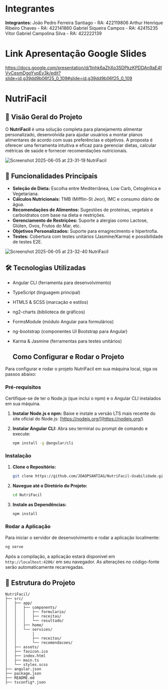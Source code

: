 # Integrantes

**Integrantes:**
João Pedro Ferreira Santiago - RA: 422119806
Arthur Henrique Ribeiro Chaves - RA: 422141860
Gabriel Siqueira Campos - RA: 42415235
Vítor Gabriel Campolina Silva - RA: 422222139

#  Link Apresentação Google Slides

https://docs.google.com/presentation/d/1lnhk6aZhXo35DPkzKPDDAn9aE4fVvCesmDgoYypEy3k/edit?slide=id.g39dd9b06f25_0_109#slide=id.g39dd9b06f25_0_109

# NutriFacil

## 🥗 Visão Geral do Projeto

O **NutriFacil** é uma solução completa para planejamento alimentar personalizado, desenvolvida para ajudar usuários a montar planos alimentares de acordo com suas preferências e objetivos. A proposta é oferecer uma ferramenta intuitiva e eficaz para gerenciar dietas, calcular métricas de saúde e fornecer recomendações nutricionais.

![Screenshot 2025-06-05 at 23-31-19 NutriFacil](https://github.com/user-attachments/assets/b345de3d-2e1e-407f-b4ef-6285e6ea8778)


## 🚀 Funcionalidades Principais

- **Seleção de Dieta:** Escolha entre Mediterrânea, Low Carb, Cetogênica e Vegetariana.
- **Cálculos Nutricionais:** TMB (Mifflin-St Jeor), IMC e consumo diário de água.
- **Recomendações de Alimentos:** Sugestões de proteínas, vegetais e carboidratos com base na dieta e restrições.
- **Gerenciamento de Restrições:** Suporte a alergias como Lactose, Glúten, Ovos, Frutos do Mar, etc.
- **Objetivos Personalizados:** Suporte para emagrecimento e hipertrofia.
- **Testes:** Cobertura com testes unitários (Jasmine/Karma) e possibilidade de testes E2E.

![Screenshot 2025-06-05 at 23-32-40 NutriFacil](https://github.com/user-attachments/assets/2b8fd509-4103-44d6-ba5e-1e1c088adb88)


## 🛠️ Tecnologias Utilizadas

- Angular CLI (ferramenta para desenvolvimento)

- TypeScript (linguagem principal)

- HTML5 & SCSS (marcação e estilos)

- ng2-charts (biblioteca de gráficos)

- FormsModule (módulo Angular para formulários)

- ng-bootstrap (componentes UI Bootstrap para Angular)

- Karma & Jasmine (ferramentas para testes unitários)

  ## Como Configurar e Rodar o Projeto

Para configurar e rodar o projeto NutriFacil em sua máquina local, siga os passos abaixo:

### Pré-requisitos

Certifique-se de ter o Node.js (que inclui o npm) e o Angular CLI instalados em sua máquina.

1.  **Instalar Node.js e npm:** Baixe e instale a versão LTS mais recente do site oficial do Node.js: [https://nodejs.org/](https://nodejs.org/)

2.  **Instalar Angular CLI:** Abra seu terminal ou prompt de comando e execute:
    ```bash
    npm install -g @angular/cli
    ```

### Instalação

1.  **Clone o Repositório:**
    ```bash
    git clone https://github.com/JOAOPSANTIAG/NutriFacil-Usabilidade.git
    ```

2.  **Navegue até o Diretório do Projeto:**
    ```bash
    cd NutriFacil
    ```

3.  **Instale as Dependências:**
    ```bash
    npm install
    ```

### Rodar a Aplicação

Para iniciar o servidor de desenvolvimento e rodar a aplicação localmente:

```bash
ng serve
```

Após a compilação, a aplicação estará disponível em `http://localhost:4200/` em seu navegador. As alterações no código-fonte serão automaticamente recarregadas.

## 📁 Estrutura do Projeto

```plaintext
NutriFacil/
├── src/
│   ├── app/
│   │   ├── components/
│   │   │   ├── formulario/
│   │   │   ├── receitas/
│   │   │   └── resultado/
│   │   ├── home/
│   │   └── services/
│   │       |
│   │       ├── receitas/
│   │       └── recomendacoes/
│   ├── assets/
│   ├── favicon.ico
│   ├── index.html
│   ├── main.ts
│   └── styles.scss
├── angular.json
├── package.json
├── README.md
├── tsconfig*.json
